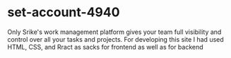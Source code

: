 # set-account-4940
Only Srike's work management platform gives your team full visibility and control over all your tasks and projects. For developing this site I had used HTML, CSS, and Rract as sacks for frontend as well as for backend
